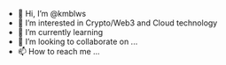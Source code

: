 - 👋 Hi, I’m @kmblws
- 👀 I’m interested in Crypto/Web3 and Cloud technology 
- 🌱 I’m currently learning 
- 💞️ I’m looking to collaborate on ...
- 📫 How to reach me ...

<!---
kmblws/kmblws is a ✨ special ✨ repository because its `README.md` (this file) appears on your GitHub profile.
You can click the Preview link to take a look at your changes.
--->
